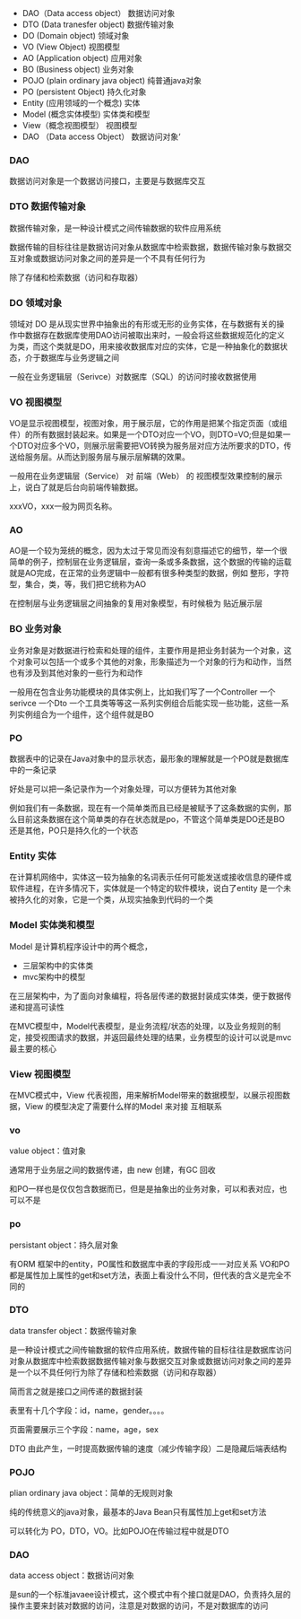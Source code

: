 - DAO（Data access object） 数据访问对象
- DTO (Data tranesfer object) 数据传输对象
- DO (Domain object) 领域对象
- VO (View Object) 视图模型
- AO (Application object) 应用对象
- BO (Business object) 业务对象
- POJO (plain ordinary java object) 纯普通java对象
- PO (persistent Object) 持久化对象
- Entity (应用领域的一个概念) 实体
- Model (概念实体模型) 实体类和模型
- View（概念视图模型） 视图模型
- DAO （Data access Object） 数据访问对象‘

### DAO

数据访问对象是一个数据访问接口，主要是与数据库交互

### DTO 数据传输对象 

数据传输对象，是一种设计模式之间传输数据的软件应用系统

数据传输的目标往往是数据访问对象从数据库中检索数据，数据传输对象与数据交互对象或数据访问对象之间的差异是一个不具有任何行为 

除了存储和检索数据（访问和存取器）

### DO 领域对象

领域对 DO 是从现实世界中抽象出的有形或无形的业务实体，在与数据有关的操作中数据存在数据库使用DAO访问被取出来时，一般会将这些数据规范化的定义为类，而这个类就是DO，用来接收数据库对应的实体，它是一种抽象化的数据状态，介于数据库与业务逻辑之间

一般在业务逻辑层（Serivce）对数据库（SQL）的访问时接收数据使用

### VO 视图模型

VO是显示视图模型，视图对象，用于展示层，它的作用是把某个指定页面（或组件）的所有数据封装起来。如果是一个DTO对应一个VO，则DTO=VO;但是如果一个DTO对应多个VO，则展示层需要把VO转换为服务层对应方法所要求的DTO，传送给服务层。从而达到服务层与展示层解耦的效果。

一般用在业务逻辑层（Service） 对 前端（Web） 的 视图模型效果控制的展示上，说白了就是后台向前端传输数据。

xxxVO，xxx一般为网页名称。

### AO

AO是一个较为笼统的概念，因为太过于常见而没有刻意描述它的细节，举一个很简单的例子，控制层在业务逻辑层，查询一条或多条数据，这个数据的传输的运载就是AO完成，在正常的业务逻辑中一般都有很多种类型的数据，例如 整形，字符型，集合，类，等，我们把它统称为AO

在控制层与业务逻辑层之间抽象的复用对象模型，有时候极为 贴近展示层

### BO 业务对象

业务对象是对数据进行检索和处理的组件，主要作用是把业务封装为一个对象，这个对象可以包括一个或多个其他的对象，形象描述为一个对象的行为和动作，当然也有涉及到其他对象的一些行为和动作

一般用在包含业务功能模块的具体实例上，比如我们写了一个Controller 一个 serivce 一个Dto 一个工具类等等这一系列实例组合后能实现一些功能，这些一系列实例组合为一个组件，这个组件就是BO

### PO

数据表中的记录在Java对象中的显示状态，最形象的理解就是一个PO就是数据库中的一条记录

好处是可以把一条记录作为一个对象处理，可以方便转为其他对象

例如我们有一条数据，现在有一个简单类而且已经是被赋予了这条数据的实例，那么目前这条数据在这个简单类的存在状态就是po，不管这个简单类是DO还是BO还是其他，PO只是持久化的一个状态

### Entity 实体

在计算机网络中，实体这一较为抽象的名词表示任何可能发送或接收信息的硬件或软件进程，在许多情况下，实体就是一个特定的软件模块，说白了entity 是一个未被持久化的对象，它是一个类，从现实抽象到代码的一个类

### Model 实体类和模型

Model 是计算机程序设计中的两个概念，

- 三层架构中的实体类
- mvc架构中的模型

在三层架构中，为了面向对象编程，将各层传递的数据封装成实体类，便于数据传递和提高可读性

在MVC模型中，Model代表模型，是业务流程/状态的处理，以及业务规则的制定，接受视图请求的数据，并返回最终处理的结果，业务模型的设计可以说是mvc最主要的核心

### View 视图模型

在MVC模式中，View 代表视图，用来解析Model带来的数据模型，以展示视图数据，View 的模型决定了需要什么样的Model 来对接 互相联系





### vo

value object：值对象

通常用于业务层之间的数据传递，由 new 创建，有GC 回收

和PO一样也是仅仅包含数据而已，但是是抽象出的业务对象，可以和表对应，也可以不是

### po

persistant object：持久层对象

有ORM 框架中的entity，PO属性和数据库中表的字段形成一一对应关系 VO和PO都是属性加上属性的get和set方法，表面上看没什么不同，但代表的含义是完全不同的

### DTO

data transfer object：数据传输对象

是一种设计模式之间传输数据的软件应用系统，数据传输的目标往往是数据库访问对象从数据库中检索数据数据传输对象与数据交互对象或数据访问对象之间的差异是一个以不具任何行为除了存储和检索数据（访问和存取器）

简而言之就是接口之间传递的数据封装

表里有十几个字段：id，name，gender。。。。

页面需要展示三个字段：name，age，sex

DTO 由此产生，一时提高数据传输的速度（减少传输字段）二是隐藏后端表结构

### POJO

plian ordinary java object：简单的无规则对象

纯的传统意义的java对象，最基本的Java Bean只有属性加上get和set方法

可以转化为 PO，DTO，VO。比如POJO在传输过程中就是DTO

### DAO

data access object：数据访问对象

是sun的一个标准javaee设计模式，这个模式中有个接口就是DAO，负责持久层的操作主要来封装对数据的访问，注意是对数据的访问，不是对数据库的访问

